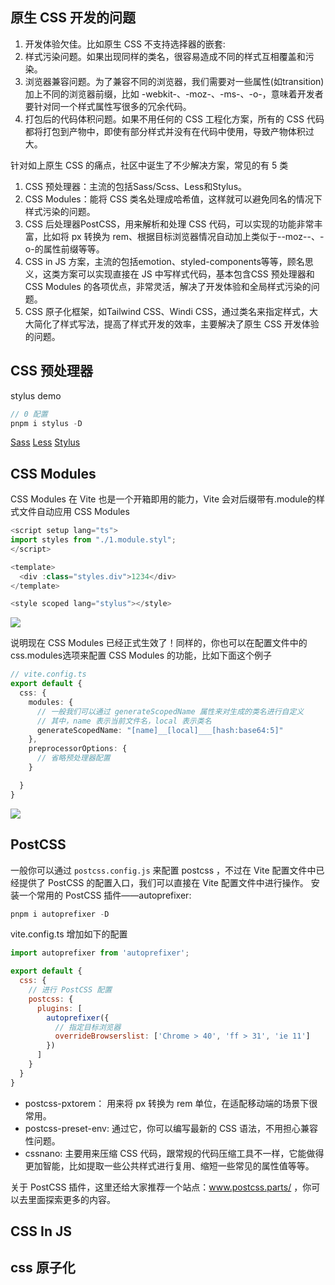 ## 原生 CSS 开发的问题
1. 开发体验欠佳。比如原生 CSS 不支持选择器的嵌套:
2. 样式污染问题。如果出现同样的类名，很容易造成不同的样式互相覆盖和污染。
3. 浏览器兼容问题。为了兼容不同的浏览器，我们需要对一些属性(如transition)加上不同的浏览器前缀，比如 -webkit-、-moz-、-ms-、-o-，意味着开发者要针对同一个样式属性写很多的冗余代码。
4. 打包后的代码体积问题。如果不用任何的 CSS 工程化方案，所有的 CSS 代码都将打包到产物中，即使有部分样式并没有在代码中使用，导致产物体积过大。

针对如上原生 CSS 的痛点，社区中诞生了不少解决方案，常见的有 5 类

1. CSS 预处理器：主流的包括Sass/Scss、Less和Stylus。
2. CSS Modules：能将 CSS 类名处理成哈希值，这样就可以避免同名的情况下样式污染的问题。
3. CSS 后处理器PostCSS，用来解析和处理 CSS 代码，可以实现的功能非常丰富，比如将 px 转换为 rem、根据目标浏览器情况自动加上类似于--moz--、-o-的属性前缀等等。
4. CSS in JS 方案，主流的包括emotion、styled-components等等，顾名思义，这类方案可以实现直接在 JS 中写样式代码，基本包含CSS 预处理器和 CSS Modules 的各项优点，非常灵活，解决了开发体验和全局样式污染的问题。
5. CSS 原子化框架，如Tailwind CSS、Windi CSS，通过类名来指定样式，大大简化了样式写法，提高了样式开发的效率，主要解决了原生 CSS 开发体验的问题。

## CSS 预处理器

stylus demo
```js
// 0 配置
pnpm i stylus -D
```
[Sass](https://link.juejin.cn/?target=https%3A%2F%2Fsass-lang.com%2Fdocumentation%2Fjs-api%2Fmodules%23render)
[Less](https://link.juejin.cn/?target=https%3A%2F%2Flesscss.org%2Fusage%2F%23less-options)
[Stylus](https://link.juejin.cn/?target=https%3A%2F%2Fsass-lang.com%2Fdocumentation%2Fjs-api%2Fmodules%23render)

## CSS Modules
CSS Modules 在 Vite 也是一个开箱即用的能力，Vite 会对后缀带有.module的样式文件自动应用 CSS Modules
```js
<script setup lang="ts">
import styles from "./1.module.styl";
</script>

<template>
  <div :class="styles.div">1234</div>
</template>

<style scoped lang="stylus"></style>
```

![](Pasted%20image%2020220727202210.png)

说明现在 CSS Modules 已经正式生效了！同样的，你也可以在配置文件中的css.modules选项来配置 CSS Modules 的功能，比如下面这个例子
```ts
// vite.config.ts
export default {
  css: {
    modules: {
      // 一般我们可以通过 generateScopedName 属性来对生成的类名进行自定义
      // 其中，name 表示当前文件名，local 表示类名
      generateScopedName: "[name]__[local]___[hash:base64:5]"
    },
    preprocessorOptions: {
      // 省略预处理器配置
    }

  }
}
```

![](Pasted%20image%2020220727202450.png)



## PostCSS
一般你可以通过 `postcss.config.js` 来配置 postcss ，不过在 Vite 配置文件中已经提供了 PostCSS 的配置入口，我们可以直接在 Vite 配置文件中进行操作。
安装一个常用的 PostCSS 插件——autoprefixer:
```js
pnpm i autoprefixer -D
```
vite.config.ts 增加如下的配置
```js
import autoprefixer from 'autoprefixer';

export default {
  css: {
    // 进行 PostCSS 配置
    postcss: {
      plugins: [
        autoprefixer({
          // 指定目标浏览器
          overrideBrowserslist: ['Chrome > 40', 'ff > 31', 'ie 11']
        })
      ]
    }
  }
}
```

- postcss-pxtorem： 用来将 px 转换为 rem 单位，在适配移动端的场景下很常用。
- postcss-preset-env: 通过它，你可以编写最新的 CSS 语法，不用担心兼容性问题。
- cssnano: 主要用来压缩 CSS 代码，跟常规的代码压缩工具不一样，它能做得更加智能，比如提取一些公共样式进行复用、缩短一些常见的属性值等等。


关于 PostCSS 插件，这里还给大家推荐一个站点：www.postcss.parts/ ，你可以去里面探索更多的内容。

## CSS In JS
## css 原子化

